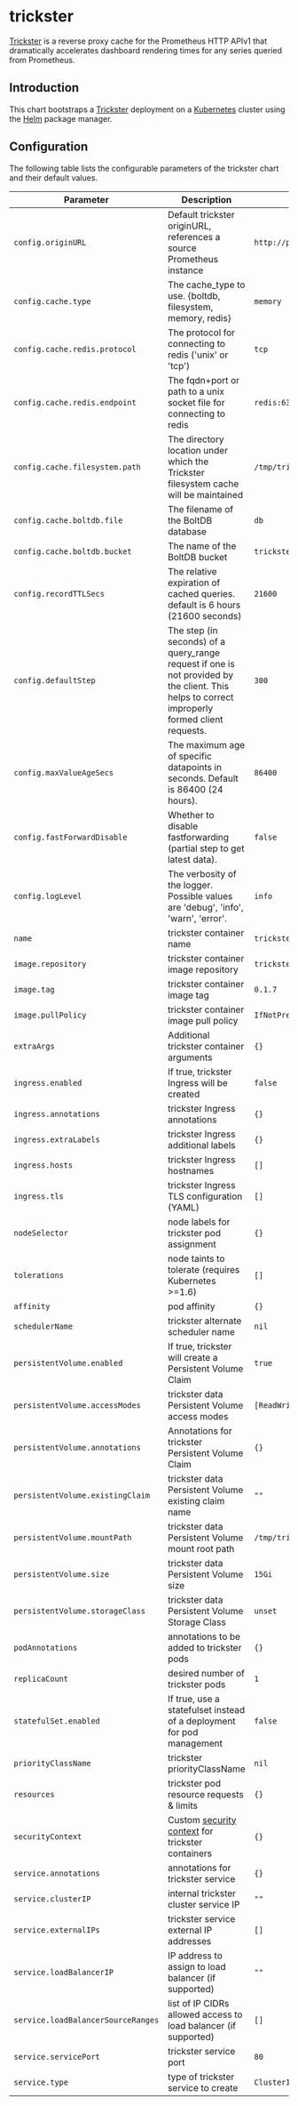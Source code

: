 # trickster

[Trickster](https://github.com/Comcast/trickster) is a reverse proxy cache for the Prometheus HTTP APIv1 that dramatically accelerates dashboard rendering times for any series queried from Prometheus.

## Introduction

This chart bootstraps a [Trickster](https://github.com/Comcast/trickster) deployment on a [Kubernetes](http://kubernetes.io) cluster using the [Helm](https://helm.sh) package manager.

## Configuration

The following table lists the configurable parameters of the trickster chart and their default values.

Parameter | Description | Default
--- | --- | ---
`config.originURL` | Default trickster originURL, references a source Prometheus instance | `http://prometheus:9090`
`config.cache.type` | The cache_type to use.  {boltdb, filesystem, memory, redis} | `memory`
`config.cache.redis.protocol` | The protocol for connecting to redis ('unix' or 'tcp') | `tcp`
`config.cache.redis.endpoint` | The fqdn+port or path to a unix socket file for connecting to redis | `redis:6379`
`config.cache.filesystem.path` | The directory location under which the Trickster filesystem cache will be maintained | `/tmp/trickster`
`config.cache.boltdb.file` | The filename of the BoltDB database | `db`
`config.cache.boltdb.bucket` | The name of the BoltDB bucket | `trickster`
`config.recordTTLSecs` | The relative expiration of cached queries. default is 6 hours (21600 seconds) | `21600`
`config.defaultStep` | The step (in seconds) of a query_range request if one is not provided by the client. This helps to correct improperly formed client requests. | `300`
`config.maxValueAgeSecs` | The maximum age of specific datapoints in seconds. Default is 86400 (24 hours). | `86400`
`config.fastForwardDisable` | Whether to disable fastforwarding (partial step to get latest data). | `false`
`config.logLevel` | The verbosity of the logger. Possible values are 'debug', 'info', 'warn', 'error'. | `info`
`name` | trickster container name | `trickster`
`image.repository` | trickster container image repository | `tricksterio/trickster`
`image.tag` | trickster container image tag | `0.1.7`
`image.pullPolicy` | trickster container image pull policy | `IfNotPresent`
`extraArgs` | Additional trickster container arguments | `{}`
`ingress.enabled` | If true, trickster Ingress will be created | `false`
`ingress.annotations` | trickster Ingress annotations | `{}`
`ingress.extraLabels` | trickster Ingress additional labels | `{}`
`ingress.hosts` | trickster Ingress hostnames | `[]`
`ingress.tls` | trickster Ingress TLS configuration (YAML) | `[]`
`nodeSelector` | node labels for trickster pod assignment | `{}`
`tolerations` | node taints to tolerate (requires Kubernetes >=1.6) | `[]`
`affinity` | pod affinity | `{}`
`schedulerName` | trickster alternate scheduler name | `nil`
`persistentVolume.enabled` | If true, trickster will create a Persistent Volume Claim | `true`
`persistentVolume.accessModes` | trickster data Persistent Volume access modes | `[ReadWriteOnce]`
`persistentVolume.annotations` | Annotations for trickster Persistent Volume Claim | `{}`
`persistentVolume.existingClaim` | trickster data Persistent Volume existing claim name | `""`
`persistentVolume.mountPath` | trickster data Persistent Volume mount root path | `/tmp/trickster`
`persistentVolume.size` | trickster data Persistent Volume size | `15Gi`
`persistentVolume.storageClass` | trickster data Persistent Volume Storage Class | `unset`
`podAnnotations` | annotations to be added to trickster pods | `{}`
`replicaCount` | desired number of trickster pods | `1`
`statefulSet.enabled` | If true, use a statefulset instead of a deployment for pod management | `false`
`priorityClassName` | trickster priorityClassName | `nil`
`resources` | trickster pod resource requests & limits | `{}`
`securityContext` | Custom [security context](https://kubernetes.io/docs/tasks/configure-pod-container/security-context/) for trickster containers | `{}`
`service.annotations` | annotations for trickster service | `{}`
`service.clusterIP` | internal trickster cluster service IP | `""`
`service.externalIPs` | trickster service external IP addresses | `[]`
`service.loadBalancerIP` | IP address to assign to load balancer (if supported) | `""`
`service.loadBalancerSourceRanges` | list of IP CIDRs allowed access to load balancer (if supported) | `[]`
`service.servicePort` | trickster service port | `80`
`service.type` | type of trickster service to create | `ClusterIP`
